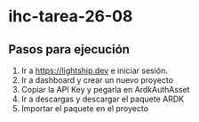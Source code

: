 # ihc-tarea-26-08

## Pasos para ejecución
1. Ir a <a>https://lightship.dev</a> e iniciar sesión.
2. Ir a dashboard y crear un nuevo proyecto
3. Copiar la API Key y pegarla en ArdkAuthAsset
4. Ir a descargas y descargar el paquete ARDK
5. Importar el paquete en el proyecto